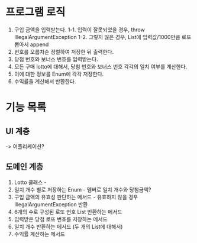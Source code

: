 # 프로그램 로직
1. 구입 금액을 입력받는다.
1-1. 입력이 잘못되었을 경우, throw IllegalArgumentException 
1-2. 그렇지 않은 경우, List<lotto>에 입력값/1000만큼 로또 뽑아서 append
2. 번호를 오름차순 정렬하여 저장한 뒤 출력한다.
3. 당첨 번호와 보너스 번호를 입력받는다.
4. 모든 구매 lotto에 대해서, 당첨 번호와 보너스 번호 각각의 일치 여부를 계산한다.
5. 이에 대한 정보를 Enum에 각각 저장한다.
6. 수익률을 계산해서 반환한다.
# 기능 목록

## UI 계층
 -> 어플리케이션?

## 도메인 계층
1. Lotto 클래스 - 
2. 일치 개수 별로 저장하는 Enum - 멤버로 일치 개수와 당첨금액?
3. 구입 금액의 유효성 판단하는 메서드 - 유효하지 않을 경우 IllegalArgumentException 반환
4. 6개의 수로 구성된 로또 번호 List 반환하는 메서드
5. 입력받은 당첨 로또 번호를 저장하는 메서드 
6. 일치 개수 반환하는 메서드 (두 개의 List에 대해서)
7. 수익률 계산하는 메서드